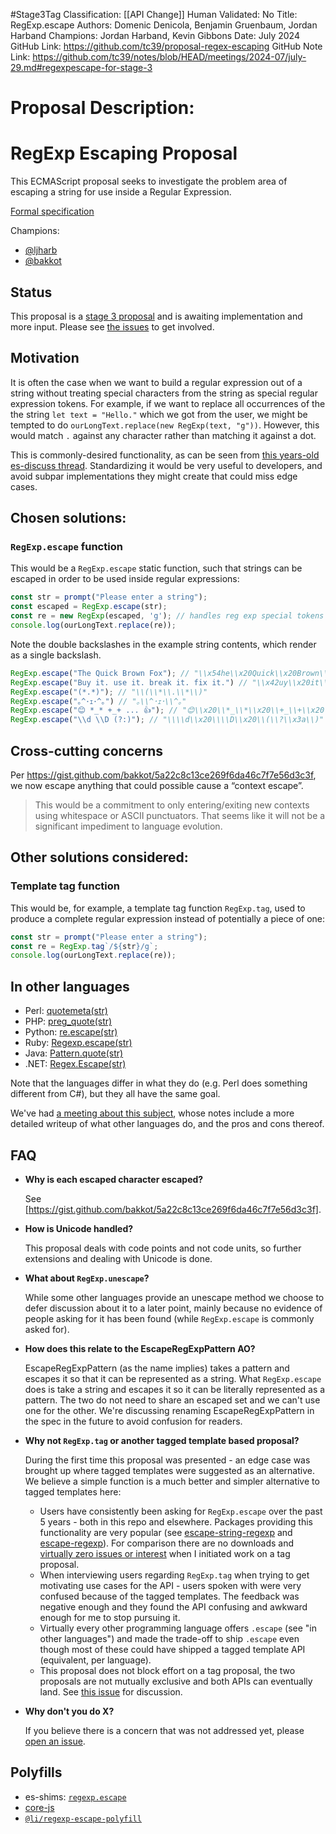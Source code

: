 #Stage3Tag
Classification: [[API Change]]
Human Validated: No
Title: RegExp.escape
Authors: Domenic Denicola, Benjamin Gruenbaum, Jordan Harband
Champions: Jordan Harband, Kevin Gibbons
Date: July 2024
GitHub Link: https://github.com/tc39/proposal-regex-escaping
GitHub Note Link: https://github.com/tc39/notes/blob/HEAD/meetings/2024-07/july-29.md#regexpescape-for-stage-3

# Proposal Description:
# RegExp Escaping Proposal

This ECMAScript proposal seeks to investigate the problem area of escaping a string for use inside a Regular Expression.

[Formal specification](https://tc39.es/proposal-regex-escaping)

Champions:
 - [@ljharb](https://github.com/ljharb)
 - [@bakkot](https://github.com/bakkot)

## Status

This proposal is a [stage 3 proposal](https://github.com/tc39/proposals) and is awaiting implementation and more input. Please see [the issues](https://github.com/tc39/proposal-regex-escaping/issues) to get involved.


## Motivation

It is often the case when we want to build a regular expression out of a string without treating special characters from the string as special regular expression tokens. For example, if we want to replace all occurrences of the the string `let text = "Hello."` which we got from the user, we might be tempted to do `ourLongText.replace(new RegExp(text, "g"))`. However, this would match `.` against any character rather than matching it against a dot.

This is commonly-desired functionality, as can be seen from [this years-old es-discuss thread](https://esdiscuss.org/topic/regexp-escape). Standardizing it would be very useful to developers, and avoid subpar implementations they might create that could miss edge cases.


## Chosen solutions:

### `RegExp.escape` function

This would be a `RegExp.escape` static function, such that strings can be escaped in order to be used inside regular expressions:

```js
const str = prompt("Please enter a string");
const escaped = RegExp.escape(str);
const re = new RegExp(escaped, 'g'); // handles reg exp special tokens with the replacement.
console.log(ourLongText.replace(re));
```

Note the double backslashes in the example string contents, which render as a single backslash.
```js
RegExp.escape("The Quick Brown Fox"); // "\\x54he\\x20Quick\\x20Brown\\x20Fox"
RegExp.escape("Buy it. use it. break it. fix it.") // "\\x42uy\\x20it\\.\\x20use\\x20it\\.\\x20break\\x20it\\.\\x20fix\\x20it\\."
RegExp.escape("(*.*)"); // "\\(\\*\\.\\*\\)"
RegExp.escape("｡^･ｪ･^｡") // "｡\\^･ｪ･\\^｡"
RegExp.escape("😊 *_* +_+ ... 👍"); // "😊\\x20\\*_\\*\\x20\\+_\\+\\x20\\.\\.\\.\\x20👍"
RegExp.escape("\\d \\D (?:)"); // "\\\\d\\x20\\\\D\\x20\\(\\?\\x3a\\)"
```

## Cross-cutting concerns

Per https://gist.github.com/bakkot/5a22c8c13ce269f6da46c7f7e56d3c3f, we now escape anything that could possible cause a “context escape”.

> This would be a commitment to only entering/exiting new contexts using whitespace or ASCII punctuators. That seems like it will not be a significant impediment to language evolution.

## Other solutions considered:

### Template tag function

This would be, for example, a template tag function `RegExp.tag`, used to produce a complete regular expression instead of potentially a piece of one:

```js
const str = prompt("Please enter a string");
const re = RegExp.tag`/${str}/g`;
console.log(ourLongText.replace(re));
```

## In other languages

 - Perl: [quotemeta(str)](http://perldoc.perl.org/functions/quotemeta.html)
 - PHP: [preg_quote(str)](http://php.net/manual/en/function.preg-quote.php)
 - Python: [re.escape(str)](https://docs.python.org/3/library/re.html#re.escape)
 - Ruby: [Regexp.escape(str)](http://ruby-doc.org/core-2.2.0/Regexp.html#method-c-escape)
 - Java: [Pattern.quote(str)](http://docs.oracle.com/javase/7/docs/api/java/util/regex/Pattern.html#quote(java.lang.String))
 - .NET: [Regex.Escape(str)](https://msdn.microsoft.com/en-us/library/system.text.regularexpressions.regex.escape.aspx)

Note that the languages differ in what they do (e.g. Perl does something different from C#), but they all have the same goal.

We've had [a meeting about this subject](https://github.com/benjamingr/RegExp.escape/blob/master/data/other_languages/discussions.md), whose notes include a more detailed writeup of what other languages do, and the pros and cons thereof.


## FAQ

*   **Why is each escaped character escaped?**

    See [https://gist.github.com/bakkot/5a22c8c13ce269f6da46c7f7e56d3c3f].

*   **How is Unicode handled?**

    This proposal deals with code points and not code units, so further extensions and dealing with Unicode is done.

*   **What about `RegExp.unescape`?**

    While some other languages provide an unescape method we choose to defer discussion about it to a later point, mainly because no evidence of people asking for it has been found (while `RegExp.escape` is commonly asked for).

*   **How does this relate to the EscapeRegExpPattern AO?**

    EscapeRegExpPattern (as the name implies) takes a pattern and escapes it so that it can be represented as a string. What `RegExp.escape` does is take a string and escapes it so it can be literally represented as a pattern. The two do not need to share an escaped set and we can't use one for the other. We're discussing renaming EscapeRegExpPattern in the spec in the future to avoid confusion for readers.

*  **Why not `RegExp.tag` or another tagged template based proposal?**

    During the first time this proposal was presented - an edge case was brought up where tagged templates were suggested as an alternative. We believe a simple function is a much better and simpler alternative to tagged templates here:
      - Users have consistently been asking for `RegExp.escape` over the past 5 years - both in this repo and elsewhere. Packages providing this functionality are very popular (see [escape-string-regexp](https://www.npmjs.com/package/escape-string-regexp) and [escape-regexp](https://www.npmjs.com/package/escape-regexp)). For comparison there are no downloads and [virtually zero issues or interest](https://github.com/benjamingr/RegExp.tag) when I initiated work on a tag proposal.
      - When interviewing users regarding `RegExp.tag` when trying to get motivating use cases for the API - users spoken with were very confused because of the tagged templates. The feedback was negative enough and they found the API confusing and awkward enough for me to stop pursuing it.
      - Virtually every other programming language offers `.escape` (see "in other languages") and made the trade-off to ship `.escape` even though most of these could have shipped a tagged template API (equivalent, per language).
      - This proposal does not block effort on a tag proposal, the two proposals are not mutually exclusive and both APIs can eventually land.
    See [this issue](https://github.com/tc39/RegExp.escape/issues/45) for discussion.

*   **Why don't you do X?**

    If you believe there is a concern that was not addressed yet, please [open an issue](https://github.com/tc39/RexExp.escape/issues).

## Polyfills

 - es-shims: [`regexp.escape`](https://www.npmjs.com/package/regexp.escape)
 - [core-js](https://www.npmjs.com/package/core-js)
 - [`@li/regexp-escape-polyfill`](https://jsr.io/@li/regexp-escape-polyfill)
